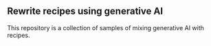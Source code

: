 ## Rewrite recipes using generative AI

This repository is a collection of samples of mixing generative AI with recipes.
